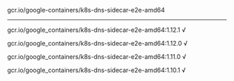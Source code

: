 gcr.io/google-containers/k8s-dns-sidecar-e2e-amd64 

----
gcr.io/google_containers/k8s-dns-sidecar-e2e-amd64:1.12.1 √

gcr.io/google_containers/k8s-dns-sidecar-e2e-amd64:1.12.0 √

gcr.io/google_containers/k8s-dns-sidecar-e2e-amd64:1.11.0 √

gcr.io/google_containers/k8s-dns-sidecar-e2e-amd64:1.10.1 √

